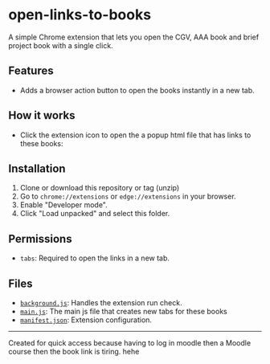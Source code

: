 # open-links-to-books

A simple Chrome extension that lets you open the CGV, AAA book and brief project book with a single click.

## Features

- Adds a browser action button to open the books instantly in a new tab.

## How it works

- Click the extension icon to open the a popup html file that has links to these books:

## Installation

1. Clone or download this repository or tag (unzip)
2. Go to `chrome://extensions` or `edge://extensions` in your browser.
3. Enable "Developer mode".
4. Click "Load unpacked" and select this folder.

## Permissions

- `tabs`: Required to open the links in a new tab.

## Files

- [`background.js`](background.js): Handles the extension run check.
- [`main.js`](main.js): The main js file that creates new tabs for these books
- [`manifest.json`](manifest.json): Extension configuration.

---

Created for quick access because having to log in moodle then a Moodle course then the book link is tiring. hehe